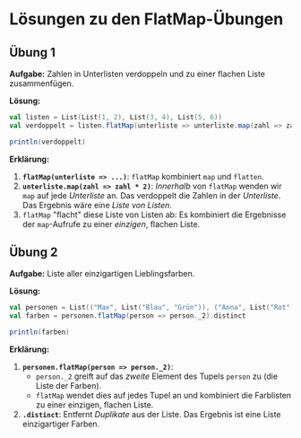 # Lösungen zu den FlatMap-Übungen

## Übung 1

**Aufgabe:** Zahlen in Unterlisten verdoppeln und zu einer flachen Liste zusammenfügen.

**Lösung:**

```scala
val listen = List(List(1, 2), List(3, 4), List(5, 6))
val verdoppelt = listen.flatMap(unterliste => unterliste.map(zahl => zahl * 2))

println(verdoppelt)
```

**Erklärung:**

1.  **`flatMap(unterliste => ...)`**:  `flatMap` kombiniert `map` und `flatten`.
2.  **`unterliste.map(zahl => zahl * 2)`**:  *Innerhalb* von `flatMap` wenden wir `map` auf jede *Unterliste* an.  Das verdoppelt die Zahlen in der *Unterliste*.  Das Ergebnis wäre eine *Liste von Listen*.
3.  `flatMap` "flacht" diese Liste von Listen ab:  Es kombiniert die Ergebnisse der `map`-Aufrufe zu einer *einzigen*, flachen Liste.

## Übung 2

**Aufgabe:** Liste aller einzigartigen Lieblingsfarben.

**Lösung:**

```scala
val personen = List(("Max", List("Blau", "Grün")), ("Anna", List("Rot")), ("Julia", List("Gelb", "Blau", "Grün")))
val farben = personen.flatMap(person => person._2).distinct

println(farben)
```

**Erklärung:**

1.  **`personen.flatMap(person => person._2)`**:
    *   `person._2` greift auf das *zweite* Element des Tupels `person` zu (die Liste der Farben).
    *   `flatMap` wendet dies auf jedes Tupel an und kombiniert die Farblisten zu einer einzigen, flachen Liste.
2.  **`.distinct`**: Entfernt *Duplikate* aus der Liste.  Das Ergebnis ist eine Liste einzigartiger Farben.
